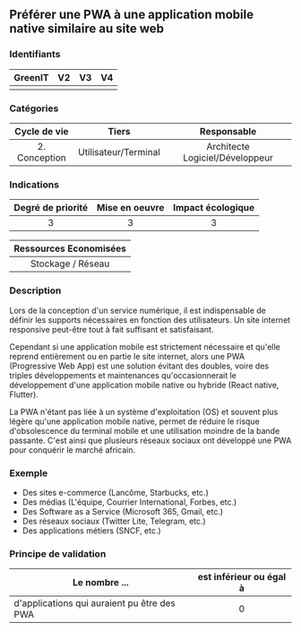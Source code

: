 ## Préférer une PWA à une application mobile native similaire au site web

### Identifiants

| GreenIT |  V2  |  V3  |  V4  |
|:-------:|:----:|:----:|:----:|
|      |   |   |      |

### Catégories

| Cycle de vie |  Tiers  |  Responsable  |
|:---------:|:----:|:----:|
| 2. Conception | Utilisateur/Terminal | Architecte Logiciel/Développeur |

### Indications

| Degré de priorité |      Mise en oeuvre       |  Impact écologique    |
|:-------------------:|:-------------------------:|:---------------------:|
| 3 | 3 | 3 |

|Ressources Economisées                                      |
|:----------------------------------------------------------:|
| Stockage / Réseau  |

### Description

Lors de la conception d'un service numérique, il est indispensable de définir les supports nécessaires en fonction des utilisateurs.
Un site internet responsive peut-être tout à fait suffisant et satisfaisant.

Cependant si une application mobile est strictement nécessaire et qu'elle reprend entièrement ou en partie le site internet, alors une PWA (Progressive Web App) est une solution évitant des doubles, voire des triples développements et maintenances qu'occasionnerait le développement d'une application mobile native ou hybride (React native, Flutter).

La PWA n'étant pas liée à un système d'exploitation (OS) et souvent plus légère qu'une application mobile native, permet de réduire le risque d'obsolescence du terminal mobile et une utilisation moindre de la bande passante. C'est ainsi que plusieurs réseaux sociaux ont développé une PWA pour conquérir le marché africain.

### Exemple

- Des sites e-commerce (Lancôme, Starbucks, etc.)
- Des médias (L'équipe, Courrier International, Forbes, etc.)
- Des Software as a Service (Microsoft 365, Gmail, etc.)
- Des réseaux sociaux (Twitter Lite, Telegram, etc.)
- Des applications métiers (SNCF, etc.)

### Principe de validation

| Le nombre ... |     est inférieur ou égal à   |  
|-------------------|:-------------------------:|
| d'applications qui auraient pu être des PWA    |  0 |
